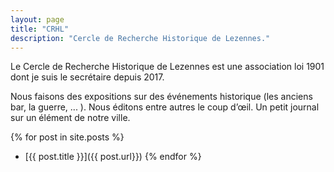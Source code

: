 ```yaml
---
layout: page
title: "CRHL"
description: "Cercle de Recherche Historique de Lezennes."
---
```


Le Cercle de Recherche Historique de Lezennes est une association loi 1901 dont je
  suis le secrétaire depuis 2017.

Nous faisons des expositions sur des événements historique (les anciens bar, la guerre, ... ).
Nous éditons entre autres le coup d’œil. Un petit journal sur un élément de notre ville.

{% for post in site.posts %}
- [{{ post.title }}]({{ post.url}})
{% endfor %}
